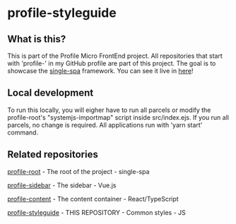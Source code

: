 # profile-styleguide

## What is this?

This is part of the Profile Micro FrontEnd project. All repositories that start with 'profile-' in my GitHub profile are part of this project. The goal is to showcase the [single-spa](https://single-spa.js.org/) framework. You can see it live in [here](https://watanabethedev.com/)!

## Local development

To run this locally, you will eigher have to run all parcels or modify the profile-root's "systemjs-importmap" script inside src/index.ejs. If you run all parcels, no change is required. All applications run with 'yarn start' command.

## Related repositories

[profile-root](https://github.com/vmwatanabe/profile-root) - The root of the project - single-spa

[profile-sidebar](https://github.com/vmwatanabe/profile-sidebar) - The sidebar - Vue.js

[profile-content](https://github.com/vmwatanabe/profile-content) - The content container - React/TypeScript

[profile-styleguide](https://github.com/vmwatanabe/profile-styleguide) - THIS REPOSITORY - Common styles - JS
